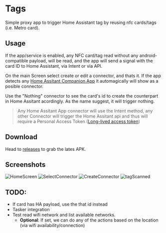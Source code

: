# Tags
Simple proxy app to trigger Home Assistant tag by reusing nfc cards/tags (i.e. Metro card).

## Usage
If the app/service is enabled, any NFC card/tag read without any android-compatible payload, will be read, and the app will send a signal with the card ID to Home Assistant, via Intent or via API.

On the main Screen select create or edit a connector, and thats it. If the app detects any [Home Assitant Companion App](https://companion.home-assistant.io) it automagically will show as a posible connector.

Use the "Nothing" connector to see the card's id to create the counterpart in Home Assitant acordingly. As the name suggest, it will trigger nothing.

> Any Home Assitant App connector will use the Intent method, any other Connector will trigger the Home Assitant api and thus will require a Personal Access Token ([Long-lived access token](https://developers.home-assistant.io/docs/auth_api/#long-lived-access-token))

## Download
Head to [releases](https://github.com/hkfuertes/nfc_ha_tags/releases) to grab the lates APK.


## Screenshots
![HomeScreen](images/home_screen.jpg)
![SelectConnector](images/select_connector.jpg)
![CreateConnector](images/create_connector.jpg)
![tagScanned](images/tag_scanned.jpg)

## TODO:
- If card has HA payload, use the that id instead
- Tasker integration
- Test read wifi network and list available networks.
  - **Optional**: If set, we can do any of the actions based on the location (via wifi availability/connection)
